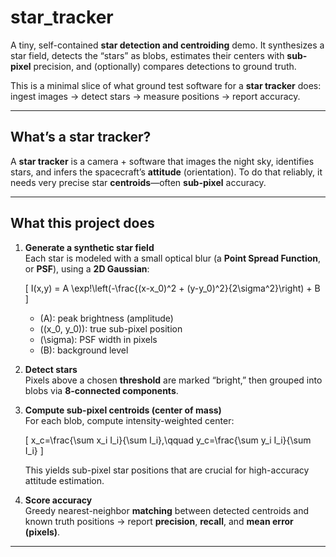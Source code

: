 # star_tracker

A tiny, self-contained **star detection and centroiding** demo. It synthesizes a star field, detects the “stars” as blobs, estimates their centers with **sub-pixel** precision, and (optionally) compares detections to ground truth.

This is a minimal slice of what ground test software for a **star tracker** does: ingest images → detect stars → measure positions → report accuracy.

---

## What’s a star tracker?

A **star tracker** is a camera + software that images the night sky, identifies stars, and infers the spacecraft’s **attitude** (orientation). To do that reliably, it needs very precise star **centroids**—often **sub-pixel** accuracy.

---

## What this project does

1. **Generate a synthetic star field**  
   Each star is modeled with a small optical blur (a **Point Spread Function**, or **PSF**), using a **2D Gaussian**:

   \[
   I(x,y) = A \exp\!\left(-\frac{(x-x_0)^2 + (y-y_0)^2}{2\sigma^2}\right) + B
   \]

   - \(A\): peak brightness (amplitude)  
   - \((x_0, y_0)\): true sub-pixel position  
   - \(\sigma\): PSF width in pixels  
   - \(B\): background level

2. **Detect stars**  
   Pixels above a chosen **threshold** are marked “bright,” then grouped into blobs via **8-connected components**.

3. **Compute sub-pixel centroids (center of mass)**  
   For each blob, compute intensity-weighted center:

   \[
   x_c=\frac{\sum x_i I_i}{\sum I_i},\qquad y_c=\frac{\sum y_i I_i}{\sum I_i}
   \]

   This yields sub-pixel star positions that are crucial for high-accuracy attitude estimation.

4. **Score accuracy**  
   Greedy nearest-neighbor **matching** between detected centroids and known truth positions → report **precision**, **recall**, and **mean error (pixels)**.

---


